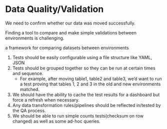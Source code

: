 # Data Quality/Validation
We need to confirm whether our data was moved successfully. 

Finding a tool to compare and make simple validations between environments is challenging.

a framework for comparing datasets between environments

1. Tests should be easily configurable using a file structure like YAML, JSON
2. Tests should be grouped together so they can be run at certain times and sequence. 
   - For example, after moving table1, table2 and table3, we’d want to run a test proving that tables 1, 2 and 3 in the old and new environments matched.
3. We should have the ability to cache the test results for a dashboard but force a refresh when necessary.
4. Any data transformation rules/pipelines should be reflected in/tested by the QA process.
5. We should be able to run simple counts tests(checksum on row changed) as well as some ad-hoc queries. 
